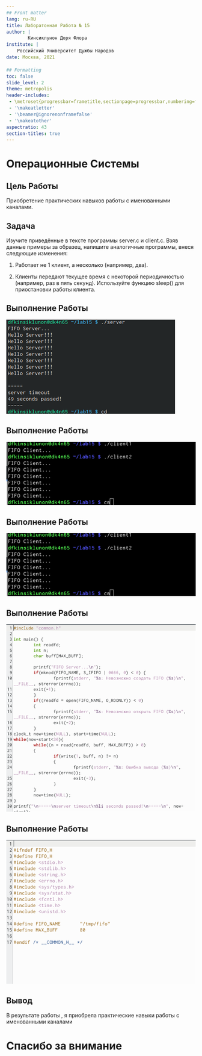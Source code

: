 ```yaml
---
## Front matter
lang: ru-RU
title: Лаборатонная Работа № 15 
author: |
        Кинсиклунон Доря Флора
institute: |
	Российский Университет Дужбы Народов
date: Москва, 2021

## Formatting
toc: false
slide_level: 2
theme: metropolis
header-includes: 
 - \metroset{progressbar=frametitle,sectionpage=progressbar,numbering=fraction}
 - '\makeatletter'
 - '\beamer@ignorenonframefalse'
 - '\makeatother'
aspectratio: 43
section-titles: true
---
```


# Операционные Системы

## Цель Работы

Приобретение практических навыков работы с именованными каналами.

## Задача

Изучите приведённые в тексте программы server.c и client.c. Взяв данные
примеры за образец, напишите аналогичные программы, внеся следующие изменения:

1. Работает не 1 клиент, а несколько (например, два).

2. Клиенты передают текущее время с некоторой периодичностью (например, раз
в пять секунд). Используйте функцию sleep() для приостановки работы клиента.

## Выполнение Работы

![server](15.5.png)

## Выполнение Работы

![client1](15.6.png)

## Выполнение Работы

![client2](15.6.png)

## Выполнение Работы

![вывод](15.1.jpg)

## Выполнение Работы

![вывод](15.2.jpg)

## Вывод

В результате работы , я приобрелa практические навыки работы с именованными каналами


# Спасибо за внимание


